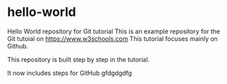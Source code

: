 # hello-world
Hello World repository for Git tutorial
This is an example repository for the Git tutoial on https://www.w3schools.com
This tutorial focuses mainly on Github.

This repository is built step by step in the tutorial.

It now includes steps for GitHub
gfdgdgdfg
